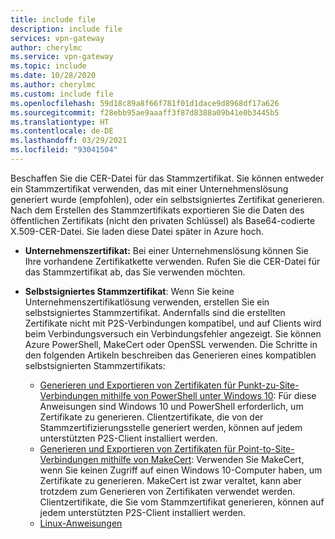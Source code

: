 ```yaml
---
title: include file
description: include file
services: vpn-gateway
author: cherylmc
ms.service: vpn-gateway
ms.topic: include
ms.date: 10/28/2020
ms.author: cherylmc
ms.custom: include file
ms.openlocfilehash: 59d18c89a8f66f781f01d1dace9d8968df17a626
ms.sourcegitcommit: f28ebb95ae9aaaff3f87d8388a09b41e0b3445b5
ms.translationtype: HT
ms.contentlocale: de-DE
ms.lasthandoff: 03/29/2021
ms.locfileid: "93041504"
---
```

Beschaffen Sie die CER-Datei für das Stammzertifikat. Sie können entweder ein Stammzertifikat verwenden, das mit einer Unternehmenslösung generiert wurde (empfohlen), oder ein selbstsigniertes Zertifikat generieren. Nach dem Erstellen des Stammzertifikats exportieren Sie die Daten des öffentlichen Zertifikats (nicht den privaten Schlüssel) als Base64-codierte X.509-CER-Datei. Sie laden diese Datei später in Azure hoch.

* **Unternehmenszertifikat:** Bei einer Unternehmenslösung können Sie Ihre vorhandene Zertifikatkette verwenden. Rufen Sie die CER-Datei für das Stammzertifikat ab, das Sie verwenden möchten.
* **Selbstsigniertes Stammzertifikat**: Wenn Sie keine Unternehmenszertifikatlösung verwenden, erstellen Sie ein selbstsigniertes Stammzertifikat. Andernfalls sind die erstellten Zertifikate nicht mit P2S-Verbindungen kompatibel, und auf Clients wird beim Verbindungsversuch ein Verbindungsfehler angezeigt. Sie können Azure PowerShell, MakeCert oder OpenSSL verwenden. Die Schritte in den folgenden Artikeln beschreiben das Generieren eines kompatiblen selbstsignierten Stammzertifikats:

  * [Generieren und Exportieren von Zertifikaten für Punkt-zu-Site-Verbindungen mithilfe von PowerShell unter Windows 10](../articles/vpn-gateway/vpn-gateway-certificates-point-to-site.md): Für diese Anweisungen sind Windows 10 und PowerShell erforderlich, um Zertifikate zu generieren. Clientzertifikate, die von der Stammzertifizierungsstelle generiert werden, können auf jedem unterstützten P2S-Client installiert werden.
  * [Generieren und Exportieren von Zertifikaten für Point-to-Site-Verbindungen mithilfe von MakeCert](../articles/vpn-gateway/vpn-gateway-certificates-point-to-site-makecert.md): Verwenden Sie MakeCert, wenn Sie keinen Zugriff auf einen Windows 10-Computer haben, um Zertifikate zu generieren. MakeCert ist zwar veraltet, kann aber trotzdem zum Generieren von Zertifikaten verwendet werden. Clientzertifikate, die Sie vom Stammzertifikat generieren, können auf jedem unterstützten P2S-Client installiert werden.
  * [Linux-Anweisungen](../articles/vpn-gateway/vpn-gateway-certificates-point-to-site-linux.md)